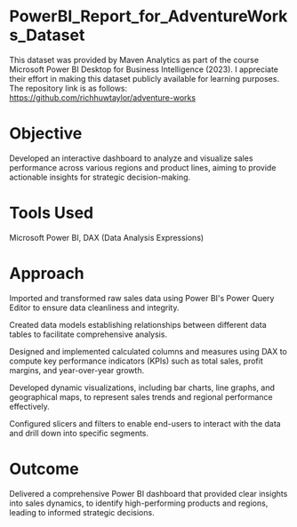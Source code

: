 # PowerBI_Report_for_AdventureWorks_Dataset
This dataset was provided by Maven Analytics as part of the course Microsoft Power BI Desktop for Business Intelligence (2023). I appreciate their effort in making this dataset publicly available for learning purposes. The repository link is as follows: https://github.com/richhuwtaylor/adventure-works 

# Objective
Developed an interactive dashboard to analyze and visualize sales performance across various regions and product lines, aiming to provide actionable insights for strategic decision-making.

# Tools Used
Microsoft Power BI, DAX (Data Analysis Expressions)

# Approach

Imported and transformed raw sales data using Power BI's Power Query Editor to ensure data cleanliness and integrity.​

Created data models establishing relationships between different data tables to facilitate comprehensive analysis.​

Designed and implemented calculated columns and measures using DAX to compute key performance indicators (KPIs) such as total sales, profit margins, and year-over-year growth.​

Developed dynamic visualizations, including bar charts, line graphs, and geographical maps, to represent sales trends and regional performance effectively.​

Configured slicers and filters to enable end-users to interact with the data and drill down into specific segments.

# Outcome
Delivered a comprehensive Power BI dashboard that provided clear insights into sales dynamics, to identify high-performing products and regions, leading to informed strategic decisions.

